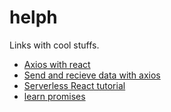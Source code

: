 # helph
Links with cool stuffs.

- [Axios with react](https://alligator.io/react/axios-react/)  
- [Send and recieve data with axios](https://malcoded.com/posts/react-http-requests-axios/)  
- [Serverless React tutorial](https://serverless-stack.com/chapters/create-a-login-page.html)  
- [learn promises](https://scotch.io/tutorials/javascript-promises-for-dummies)
